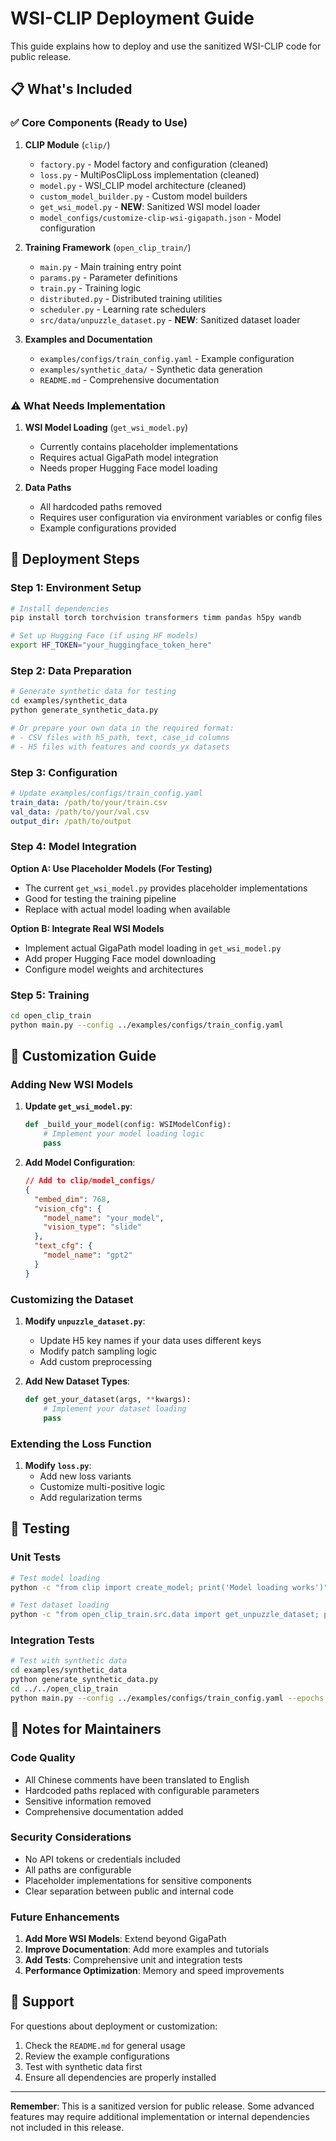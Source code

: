 # WSI-CLIP Deployment Guide

This guide explains how to deploy and use the sanitized WSI-CLIP code for public release.

## 📋 What's Included

### ✅ **Core Components (Ready to Use)**

1. **CLIP Module** (`clip/`)
   - `factory.py` - Model factory and configuration (cleaned)
   - `loss.py` - MultiPosClipLoss implementation (cleaned)
   - `model.py` - WSI_CLIP model architecture (cleaned)
   - `custom_model_builder.py` - Custom model builders
   - `get_wsi_model.py` - **NEW**: Sanitized WSI model loader
   - `model_configs/customize-clip-wsi-gigapath.json` - Model configuration

2. **Training Framework** (`open_clip_train/`)
   - `main.py` - Main training entry point
   - `params.py` - Parameter definitions
   - `train.py` - Training logic
   - `distributed.py` - Distributed training utilities
   - `scheduler.py` - Learning rate schedulers
   - `src/data/unpuzzle_dataset.py` - **NEW**: Sanitized dataset loader

3. **Examples and Documentation**
   - `examples/configs/train_config.yaml` - Example configuration
   - `examples/synthetic_data/` - Synthetic data generation
   - `README.md` - Comprehensive documentation

### ⚠️ **What Needs Implementation**

1. **WSI Model Loading** (`get_wsi_model.py`)
   - Currently contains placeholder implementations
   - Requires actual GigaPath model integration
   - Needs proper Hugging Face model loading

2. **Data Paths**
   - All hardcoded paths removed
   - Requires user configuration via environment variables or config files
   - Example configurations provided

## 🚀 Deployment Steps

### Step 1: Environment Setup

```bash
# Install dependencies
pip install torch torchvision transformers timm pandas h5py wandb

# Set up Hugging Face (if using HF models)
export HF_TOKEN="your_huggingface_token_here"
```

### Step 2: Data Preparation

```bash
# Generate synthetic data for testing
cd examples/synthetic_data
python generate_synthetic_data.py

# Or prepare your own data in the required format:
# - CSV files with h5_path, text, case_id columns
# - H5 files with features and coords_yx datasets
```

### Step 3: Configuration

```yaml
# Update examples/configs/train_config.yaml
train_data: /path/to/your/train.csv
val_data: /path/to/your/val.csv
output_dir: /path/to/output
```

### Step 4: Model Integration

**Option A: Use Placeholder Models (For Testing)**
- The current `get_wsi_model.py` provides placeholder implementations
- Good for testing the training pipeline
- Replace with actual model loading when available

**Option B: Integrate Real WSI Models**
- Implement actual GigaPath model loading in `get_wsi_model.py`
- Add proper Hugging Face model downloading
- Configure model weights and architectures

### Step 5: Training

```bash
cd open_clip_train
python main.py --config ../examples/configs/train_config.yaml
```

## 🔧 Customization Guide

### Adding New WSI Models

1. **Update `get_wsi_model.py`**:
   ```python
   def _build_your_model(config: WSIModelConfig):
       # Implement your model loading logic
       pass
   ```

2. **Add Model Configuration**:
   ```json
   // Add to clip/model_configs/
   {
     "embed_dim": 768,
     "vision_cfg": {
       "model_name": "your_model",
       "vision_type": "slide"
     },
     "text_cfg": {
       "model_name": "gpt2"
     }
   }
   ```

### Customizing the Dataset

1. **Modify `unpuzzle_dataset.py`**:
   - Update H5 key names if your data uses different keys
   - Modify patch sampling logic
   - Add custom preprocessing

2. **Add New Dataset Types**:
   ```python
   def get_your_dataset(args, **kwargs):
       # Implement your dataset loading
       pass
   ```

### Extending the Loss Function

1. **Modify `loss.py`**:
   - Add new loss variants
   - Customize multi-positive logic
   - Add regularization terms

## 🧪 Testing

### Unit Tests

```bash
# Test model loading
python -c "from clip import create_model; print('Model loading works')"

# Test dataset loading
python -c "from open_clip_train.src.data import get_unpuzzle_dataset; print('Dataset loading works')"
```

### Integration Tests

```bash
# Test with synthetic data
cd examples/synthetic_data
python generate_synthetic_data.py
cd ../../open_clip_train
python main.py --config ../examples/configs/train_config.yaml --epochs 1
```

## 📝 Notes for Maintainers

### Code Quality

- All Chinese comments have been translated to English
- Hardcoded paths replaced with configurable parameters
- Sensitive information removed
- Comprehensive documentation added

### Security Considerations

- No API tokens or credentials included
- All paths are configurable
- Placeholder implementations for sensitive components
- Clear separation between public and internal code

### Future Enhancements

1. **Add More WSI Models**: Extend beyond GigaPath
2. **Improve Documentation**: Add more examples and tutorials
3. **Add Tests**: Comprehensive unit and integration tests
4. **Performance Optimization**: Memory and speed improvements

## 🤝 Support

For questions about deployment or customization:

1. Check the `README.md` for general usage
2. Review the example configurations
3. Test with synthetic data first
4. Ensure all dependencies are properly installed

---

**Remember**: This is a sanitized version for public release. Some advanced features may require additional implementation or internal dependencies not included in this release.